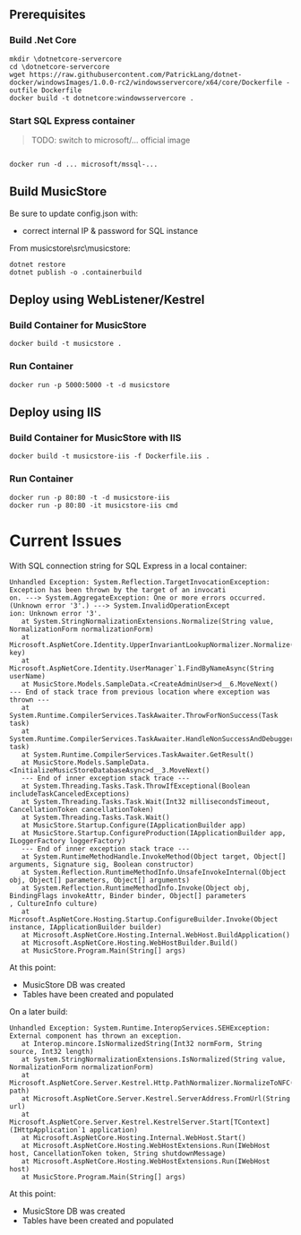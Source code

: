 

## Prerequisites
### Build .Net Core
```
mkdir \dotnetcore-servercore
cd \dotnetcore-servercore
wget https://raw.githubusercontent.com/PatrickLang/dotnet-docker/windowsImages/1.0.0-rc2/windowsservercore/x64/core/Dockerfile -outfile Dockerfile
docker build -t dotnetcore:windowsservercore .
```

### Start SQL Express container

> TODO: switch to microsoft/... official image
```

docker run -d ... microsoft/mssql-...
```


## Build MusicStore

Be sure to update config.json with:
- correct internal IP & password for SQL instance

From musicstore\src\musicstore:
```
dotnet restore
dotnet publish -o .containerbuild
```

## Deploy using WebListener/Kestrel


### Build Container for MusicStore
```
docker build -t musicstore .
```

### Run Container
```
docker run -p 5000:5000 -t -d musicstore
```


## Deploy using IIS
### Build Container for MusicStore with IIS
```
docker build -t musicstore-iis -f Dockerfile.iis .
```


### Run Container
```
docker run -p 80:80 -t -d musicstore-iis
docker run -p 80:80 -it musicstore-iis cmd
```


# Current Issues

With SQL connection string for SQL Express in a local container:
```
Unhandled Exception: System.Reflection.TargetInvocationException: Exception has been thrown by the target of an invocati
on. ---> System.AggregateException: One or more errors occurred. (Unknown error '3'.) ---> System.InvalidOperationExcept
ion: Unknown error '3'.
   at System.StringNormalizationExtensions.Normalize(String value, NormalizationForm normalizationForm)
   at Microsoft.AspNetCore.Identity.UpperInvariantLookupNormalizer.Normalize(String key)
   at Microsoft.AspNetCore.Identity.UserManager`1.FindByNameAsync(String userName)
   at MusicStore.Models.SampleData.<CreateAdminUser>d__6.MoveNext()
--- End of stack trace from previous location where exception was thrown ---
   at System.Runtime.CompilerServices.TaskAwaiter.ThrowForNonSuccess(Task task)
   at System.Runtime.CompilerServices.TaskAwaiter.HandleNonSuccessAndDebuggerNotification(Task task)
   at System.Runtime.CompilerServices.TaskAwaiter.GetResult()
   at MusicStore.Models.SampleData.<InitializeMusicStoreDatabaseAsync>d__3.MoveNext()
   --- End of inner exception stack trace ---
   at System.Threading.Tasks.Task.ThrowIfExceptional(Boolean includeTaskCanceledExceptions)
   at System.Threading.Tasks.Task.Wait(Int32 millisecondsTimeout, CancellationToken cancellationToken)
   at System.Threading.Tasks.Task.Wait()
   at MusicStore.Startup.Configure(IApplicationBuilder app)
   at MusicStore.Startup.ConfigureProduction(IApplicationBuilder app, ILoggerFactory loggerFactory)
   --- End of inner exception stack trace ---
   at System.RuntimeMethodHandle.InvokeMethod(Object target, Object[] arguments, Signature sig, Boolean constructor)
   at System.Reflection.RuntimeMethodInfo.UnsafeInvokeInternal(Object obj, Object[] parameters, Object[] arguments)
   at System.Reflection.RuntimeMethodInfo.Invoke(Object obj, BindingFlags invokeAttr, Binder binder, Object[] parameters
, CultureInfo culture)
   at Microsoft.AspNetCore.Hosting.Startup.ConfigureBuilder.Invoke(Object instance, IApplicationBuilder builder)
   at Microsoft.AspNetCore.Hosting.Internal.WebHost.BuildApplication()
   at Microsoft.AspNetCore.Hosting.WebHostBuilder.Build()
   at MusicStore.Program.Main(String[] args)
```

At this point:
- MusicStore DB was created
- Tables have been created and populated


On a later build:
```
Unhandled Exception: System.Runtime.InteropServices.SEHException: External component has thrown an exception.
   at Interop.mincore.IsNormalizedString(Int32 normForm, String source, Int32 length)
   at System.StringNormalizationExtensions.IsNormalized(String value, NormalizationForm normalizationForm)
   at Microsoft.AspNetCore.Server.Kestrel.Http.PathNormalizer.NormalizeToNFC(String path)
   at Microsoft.AspNetCore.Server.Kestrel.ServerAddress.FromUrl(String url)
   at Microsoft.AspNetCore.Server.Kestrel.KestrelServer.Start[TContext](IHttpApplication`1 application)
   at Microsoft.AspNetCore.Hosting.Internal.WebHost.Start()
   at Microsoft.AspNetCore.Hosting.WebHostExtensions.Run(IWebHost host, CancellationToken token, String shutdownMessage)
   at Microsoft.AspNetCore.Hosting.WebHostExtensions.Run(IWebHost host)
   at MusicStore.Program.Main(String[] args)
```

At this point:
- MusicStore DB was created
- Tables have been created and populated
